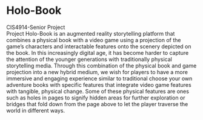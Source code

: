 # Holo-Book
CIS4914-Senior Project<br />
Project Holo-Book is an augmented reality storytelling platform that combines a
physical book with a video game using a projection of the game’s characters and interactable
features onto the scenery depicted on the book. In this increasingly digital age, it has become
harder to capture the attention of the younger generations with traditionally physical storytelling
media. Through this combination of the physical book and game projection into a new hybrid
medium, we wish for players to have a more immersive and engaging experience similar to
traditional choose your own adventure books with specific features that integrate video game
features with tangible, physical change. Some of these physical features are ones such as holes in
pages to signify hidden areas for further exploration or bridges that fold down from the page
above to let the player traverse the world in different ways.
